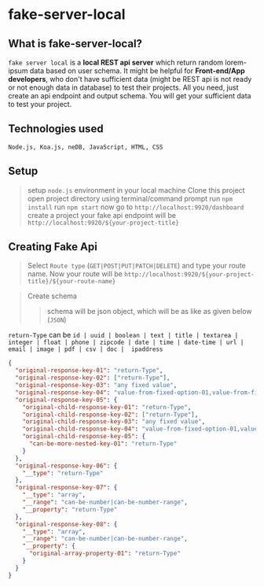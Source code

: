 # fake-server-local

## What is fake-server-local?
`fake server local` is a **local REST api server**
which return random lorem-ipsum data based on user schema. It might be helpful for 
**Front-end/App developers**, who don't have sufficient data (might be REST 
api is not ready or not enough data in database) to test their projects. All you need, 
just create an api endpoint and output schema. You will get your sufficient data to test your project.

## Technologies used
`Node.js, Koa.js, neDB, JavaScript, HTML, CSS`

## Setup
> setup `node.js` environment in your local machine
> Clone this project 
> open project directory using terminal/command prompt
> run `npm install`
> run `npm start`
> now go to `http://localhost:9920/dashboard`
> create a project
> your fake api endpoint will be `http://localhost:9920/${your-project-title}`

## Creating Fake Api
> Select `Route type` (`GET|POST|PUT|PATCH|DELETE`) and type your route name. Now your route will be  `http://localhost:9920/${your-project-title}/${your-route-name}`

> Create schema
>> schema will be json object, which will be as like as given below (`JSON`)

`return-Type` can be `id | uuid | boolean | text | title | textarea | integer | float | phone | zipcode | date | time | date-time | url | email | image | pdf | csv | doc |  ipaddress`

```JSON
{
  "original-response-key-01": "return-Type",
  "original-response-key-02": ["return-Type"],
  "original-response-key-03": "any fixed value",
  "original-response-key-04": "value-from-fixed-option-01,value-from-fixed-option-02,value-from-fixed-option-03,value-from-fixed-option-04",
  "original-response-key-05": {
    "original-child-response-key-01": "return-Type",
    "original-child-response-key-02": ["return-Type"],
    "original-child-response-key-03": "any fixed value",
    "original-child-response-key-04": "value-from-fixed-option-01,value-from-fixed-option-02,value-from-fixed-option-03,value-from-fixed-option-04",
    "original-child-response-key-05": {
      "can-be-more-nested-key-01": "return-Type"
    }
  },
  "original-response-key-06": {
    "__type": "return-Type"
  },
  "original-response-key-07": {
    "__type": "array",
    "__range": "can-be-number|can-be-number-range",
    "__property": "return-Type"
  },
  "original-response-key-08": {
    "__type": "array",
    "__range": "can-be-number|can-be-number-range",
    "__property": {
      "original-array-property-01": "return-Type"
    }
  }
}
```
